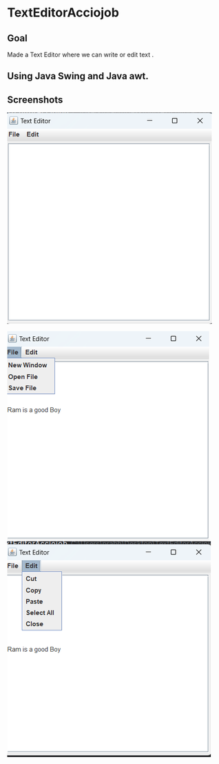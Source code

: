 # TextEditorAcciojob

## Goal 
Made a Text Editor where we can write or edit text .

## Using Java Swing and Java awt.

## Screenshots
![Start screen](https://github.com/Prabhat2131/TextEditorAcciojob/blob/main/Screenshot%202023-07-10%20210717.png)

![File screen](https://github.com/Prabhat2131/TextEditorAcciojob/blob/main/Screenshot%202023-07-10%20210804.png)
![Edit screen](https://github.com/Prabhat2131/TextEditorAcciojob/blob/main/Screenshot%202023-07-10%20210831.png)
